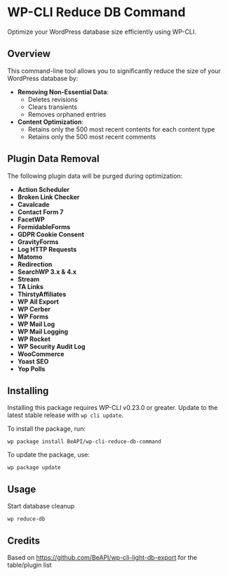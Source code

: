 # WP-CLI Reduce DB Command

Optimize your WordPress database size efficiently using WP-CLI.

## Overview

This command-line tool allows you to significantly reduce the size of your WordPress database by:

- **Removing Non-Essential Data**:
  - Deletes revisions
  - Clears transients
  - Removes orphaned entries
- **Content Optimization**:
  - Retains only the 500 most recent contents for each content type
  - Retains only the 500 most recent comments

## Plugin Data Removal

The following plugin data will be purged during optimization:

- **Action Scheduler**
- **Broken Link Checker**
- **Cavalcade**
- **Contact Form 7**
- **FacetWP**
- **FormidableForms**
- **GDPR Cookie Consent**
- **GravityForms**
- **Log HTTP Requests**
- **Matomo**
- **Redirection**
- **SearchWP 3.x & 4.x**
- **Stream**
- **TA Links**
- **ThirstyAffiliates**
- **WP All Export**
- **WP Cerber**
- **WP Forms**
- **WP Mail Log**
- **WP Mail Logging**
- **WP Rocket**
- **WP Security Audit Log**
- **WooCommerce**
- **Yoast SEO**
- **Yop Polls**

## Installing

Installing this package requires WP-CLI v0.23.0 or greater. Update to the latest stable release with `wp cli update`.

To install the package, run:
```
wp package install BeAPI/wp-cli-reduce-db-command
```
To update the package, use:
```
wp package update
```

## Usage

Start database cleanup
```
wp reduce-db
```
## Credits

Based on https://github.com/BeAPI/wp-cli-light-db-export for the table/plugin list
